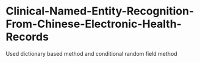 # Clinical-Named-Entity-Recognition-From-Chinese-Electronic-Health-Records
Used dictionary based method and conditional random field method
